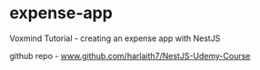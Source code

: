 # expense-app
Voxmind Tutorial -  creating an expense app with NestJS

github repo - www.github.com/harlaith7/NestJS-Udemy-Course